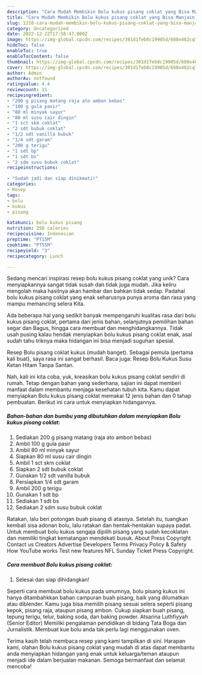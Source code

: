 ```yaml
---
description: "Cara Mudah Membikin Bolu kukus pisang coklat yang Bisa Manjain Lidah"
title: "Cara Mudah Membikin Bolu kukus pisang coklat yang Bisa Manjain Lidah"
slug: 1218-cara-mudah-membikin-bolu-kukus-pisang-coklat-yang-bisa-manjain-lidah
category: Uncategorized
date: 2022-12-22T17:58:47.080Z
image: https://img-global.cpcdn.com/recipes/301d1feb8c19905d/680x482cq70/bolu-kukus-pisang-coklat-foto-resep-utama.jpg
hideToc: false
enableToc: true
enableTocContent: false
thumbnail: https://img-global.cpcdn.com/recipes/301d1feb8c19905d/680x482cq70/bolu-kukus-pisang-coklat-foto-resep-utama.jpg
cover: https://img-global.cpcdn.com/recipes/301d1feb8c19905d/680x482cq70/bolu-kukus-pisang-coklat-foto-resep-utama.jpg
author: Admin
authorAv: notfound
ratingvalue: 4.4
reviewcount: 11
recipeingredient:
- "200 g pisang matang raja ato ambon bebas"
- "100 g gula pasir"
- "80 ml minyak sayur"
- "80 ml susu cair dingin"
- "1 sct skm coklat"
- "2 sdt bubuk coklat"
- "1/2 sdt vanilla bubuk"
- "1/4 sdt garam"
- "200 g terigu"
- "1 sdt bp"
- "1 sdt bs"
- "2 sdm susu bubuk coklat"
recipeinstructions:

- "Sudah jadi dan siap dinikmati!"
categories:
- Resep
tags:
- bolu
- kukus
- pisang

katakunci: bolu kukus pisang 
nutrition: 258 calories
recipecuisine: Indonesian
preptime: "PT15M"
cooktime: "PT55M"
recipeyield: "3"
recipecategory: Lunch

---
```





Sedang mencari inspirasi resep bolu kukus pisang coklat yang unik? Cara menyiapkannya sangat tidak susah dan tidak juga mudah. Jika keliru mengolah maka hasilnya akan hambar dan bahkan tidak sedap. Padahal bolu kukus pisang coklat yang enak seharusnya punya aroma dan rasa yang mampu memancing selera Kita.





Ada beberapa hal yang sedikit banyak mempengaruhi kualitas rasa dari bolu kukus pisang coklat, pertama dari jenis bahan, selanjutnya pemilihan bahan segar dan Bagus, hingga cara membuat dan menghidangkannya. Tidak usah pusing kalau hendak menyiapkan bolu kukus pisang coklat enak,      asal sudah tahu triknya maka hidangan ini bisa menjadi suguhan spesial.














Resep Bolu pisang coklat kukus (mudah banget). Sebagai pemula (pertama kali buat), saya rasa ini sangat berhasil. Baca juga: Resep Bolu Kukus Susu Ketan Hitam Tanpa Santan.






Nah, kali ini kita coba, yuk, kreasikan bolu kukus pisang coklat sendiri di rumah. Tetap dengan bahan yang sederhana, sajian ini dapat memberi manfaat dalam membantu menjaga kesehatan tubuh kita. Kamu dapat menyiapkan Bolu kukus pisang coklat memakai 12 jenis bahan dan 0 tahap pembuatan. Berikut ini cara untuk menyiapkan hidangannya.

<!--inarticleads1-->

##### Bahan-bahan dan bumbu yang dibutuhkan dalam menyiapkan Bolu kukus pisang coklat:

1. Sediakan 200 g pisang matang (raja ato ambon bebas)
1. Ambil 100 g gula pasir
1. Ambil 80 ml minyak sayur
1. Siapkan 80 ml susu cair dingin
1. Ambil 1 sct skm coklat
1. Siapkan 2 sdt bubuk coklat
1. Gunakan 1/2 sdt vanilla bubuk
1. Persiapkan 1/4 sdt garam
1. Ambil 200 g terigu
1. Gunakan 1 sdt bp
1. Sediakan 1 sdt bs
1. Sediakan 2 sdm susu bubuk coklat


Ratakan, lalu beri potongan buah pisang di atasnya. Setelah itu, tuangkan kembali sisa adonan bolu, lalu ratakan dan hentak-hentakan supaya padat. Untuk membuat bolu kukus sengaja dipilih pisang yang sudah kecoklatan dan memiliki tingkat kematangan mendekati busuk. About Press Copyright Contact us Creators Advertise Developers Terms Privacy Policy &amp; Safety How YouTube works Test new features NFL Sunday Ticket Press Copyright. 

<!--inarticleads2-->

##### Cara membuat Bolu kukus pisang coklat:


1. Selesai dan siap dihidangkan!

Seperti cara membuat bolu kukus pada umumnya, bolu pisang kukus ini hanya ditambahkkan bahan campuran buah pisang, baik yang dilumatkan atau diblender. Kamu juga bisa memilih pisang sesuai selera seperti pisang kepok, pisang raja, ataupun pisang ambon. Cukup siapkan buah pisang, tepung terigu, telur, baking soda, dan baking powder. Atsarina Luthfiyyah (Senior Editor) Memiliki pengalaman pendidikan di bidang Tata Boga dan Jurnalistik. Membuat kue bolu anda tak perlu lagi menggunakan oven. 

Terima kasih telah membaca resep yang kami tampilkan di sini. Harapan kami, olahan Bolu kukus pisang coklat yang mudah di atas dapat membantu anda menyiapkan hidangan yang enak untuk keluarga/teman ataupun menjadi ide dalam berjualan makanan. Semoga bermanfaat dan selamat mencoba!
